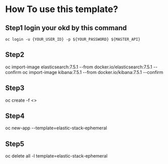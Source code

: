# How To use this template?

## Step1 login your okd by this command 

```
oc login -u {YOUR_USER_ID} -p ${YOUR_PASSWORD} ${MASTER_API}
```

## Step2 
oc import-image elasticsearch:7.5.1  --from docker.io/elasticsearch:7.5.1  --confirm 
oc import-image kibana:7.5.1  --from docker.io/kibana:7.5.1  --confirm 
## Step3 
oc create -f <>
## Step4 
oc new-app --template=elastic-stack-ephemeral
## Step5
oc delete all -l template=elastic-stack-ephemeral
